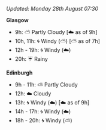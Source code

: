 *Updated: Monday 28th August 07:30*

**Glasgow**

* 9h: :partly_sunny: Partly Cloudy [:cloud: as of 9h]
* 10h, 11h: :cyclone: Windy (:partly_sunny:) [:partly_sunny: as of 7h]
* 12h - 19h: :cyclone: Windy (:cloud:)
* 20h: :umbrella: Rainy

**Edinburgh**

* 9h - 11h: :partly_sunny: Partly Cloudy
* 12h: :cloud: Cloudy
* 13h: :cyclone: Windy (:cloud:) [:cloud: as of 9h]
* 14h - 17h: :cyclone: Windy (:cloud:)
* 18h - 20h: :cyclone: Windy (:partly_sunny:)
